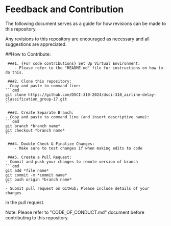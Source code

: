 # Feedback and Contribution

The following document serves as a guide for how revisions can be made to this repository.

Any revisions to this repository are encouraged as necessary and all suggestions are appreciated.


##How to Contribute:


     ###1. {For code contributions} Set Up Virtual Environment:
        - Please refer to the "README.md" file for instructions on how to do this.

     ###2. Clone this repository:
	- Copy and paste to command line:
	```cmd
	git clone https://github.com/DSCI-310-2024/dsci-310_airline-delay-classification_group-17.git
	```

     ###3. Create Separate Branch:
	- Copy and paste to command line (and insert descriptive name):
	```cmd
	git branch *branch name*
	git checkout *branch name*
	```

     ###4. Double Check & Finalize Changes:
        - Make sure to test changes if when making edits to code

     ###5. Create a Pull Request:
	- Commit and push your changes to remote version of branch
	```cmd
	git add *file name*
	git commit -m *commit name*
	git push origin *branch name*
	```
	- Submit pull request on GitHub; Please include details of your changes 
 in the pull request.


Note: Please refer to "CODE_OF_CONDUCT.md" document before contributing to this repository.



